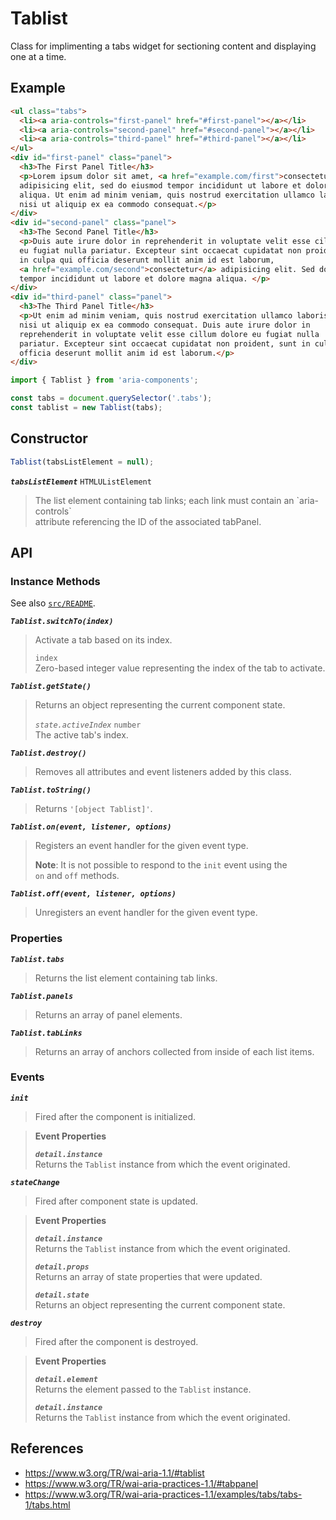 Tablist
=======

Class for implimenting a tabs widget for sectioning content and displaying one 
at a time.

## Example

```html
<ul class="tabs">
  <li><a aria-controls="first-panel" href="#first-panel"></a></li>
  <li><a aria-controls="second-panel" href="#second-panel"></a></li>
  <li><a aria-controls="third-panel" href="#third-panel"></a></li>
</ul>
<div id="first-panel" class="panel">
  <h3>The First Panel Title</h3>
  <p>Lorem ipsum dolor sit amet, <a href="example.com/first">consectetur</a>
  adipisicing elit, sed do eiusmod tempor incididunt ut labore et dolore magna
  aliqua. Ut enim ad minim veniam, quis nostrud exercitation ullamco laboris
  nisi ut aliquip ex ea commodo consequat.</p>
</div>
<div id="second-panel" class="panel">
  <h3>The Second Panel Title</h3>
  <p>Duis aute irure dolor in reprehenderit in voluptate velit esse cillum dolore 
  eu fugiat nulla pariatur. Excepteur sint occaecat cupidatat non proident, sunt 
  in culpa qui officia deserunt mollit anim id est laborum, 
  <a href="example.com/second">consectetur</a> adipisicing elit. Sed do eiusmod 
  tempor incididunt ut labore et dolore magna aliqua. </p>
</div>
<div id="third-panel" class="panel">
  <h3>The Third Panel Title</h3>
  <p>Ut enim ad minim veniam, quis nostrud exercitation ullamco laboris
  nisi ut aliquip ex ea commodo consequat. Duis aute irure dolor in
  reprehenderit in voluptate velit esse cillum dolore eu fugiat nulla
  pariatur. Excepteur sint occaecat cupidatat non proident, sunt in culpa qui
  officia deserunt mollit anim id est laborum.</p>
</div>
```

```javascript
import { Tablist } from 'aria-components';

const tabs = document.querySelector('.tabs');
const tablist = new Tablist(tabs);
```

## Constructor

```javascript
Tablist(tabsListElement = null);
```

_**`tabsListElement`**_ `HTMLUListElement`  
> The list element containing tab links; each link must contain an \`aria-controls\`  
> attribute referencing the ID of the associated tabPanel.

## API

### Instance Methods

See also [`src/README`](../).

_**`Tablist.switchTo(index)`**_
> Activate a tab based on its index.
>
> `index`  
> Zero-based integer value representing the index of the tab to activate.

_**`Tablist.getState()`**_
> Returns an object representing the current component state.
>
> _`state.activeIndex`_ `number`  
> The active tab's index.

_**`Tablist.destroy()`**_
> Removes all attributes and event listeners added by this class.

_**`Tablist.toString()`**_  
> Returns `'[object Tablist]'`.

_**`Tablist.on(event, listener, options)`**_  
> Registers an event handler for the given event type.  
>
> **Note**: It is not possible to respond to the `init` event using the  
> `on` and `off` methods.

_**`Tablist.off(event, listener, options)`**_  
> Unregisters an event handler for the given event type.

### Properties

_**`Tablist.tabs`**_  
> Returns the list element containing tab links.

_**`Tablist.panels`**_  
> Returns an array of panel elements.

_**`Tablist.tabLinks`**_  
> Returns an array of anchors collected from inside of each list items.

### Events

_**`init`**_  
> Fired after the component is initialized.

> **Event Properties**
> 
> _**`detail.instance`**_  
> Returns the `Tablist` instance from which the event originated.  

_**`stateChange`**_  
> Fired after component state is updated.

> **Event Properties**
> 
> _**`detail.instance`**_  
> Returns the `Tablist` instance from which the event originated.  
>
> _**`detail.props`**_  
> Returns an array of state properties that were updated.  
>
> _**`detail.state`**_  
> Returns an object representing the current component state.

_**`destroy`**_  
> Fired after the component is destroyed.

> **Event Properties**
> 
> _**`detail.element`**_  
> Returns the element passed to the `Tablist` instance.  
> 
> _**`detail.instance`**_  
> Returns the `Tablist` instance from which the event originated.  

## References

- https://www.w3.org/TR/wai-aria-1.1/#tablist
- https://www.w3.org/TR/wai-aria-practices-1.1/#tabpanel
- https://www.w3.org/TR/wai-aria-practices-1.1/examples/tabs/tabs-1/tabs.html
